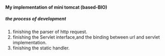 #### My implementation of mini tomcat (based-BIO)

##### the process of development

1. finishing the parser of http request.
2. finishing the Servlet interface,and the binding between url and servlet implementation.
3. finishing the static handler.
